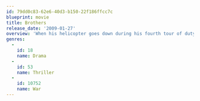 ```yaml
---
id: 79dd0c83-62e6-40d3-b150-22f186ffcc7c
blueprint: movie
title: Brothers
release_date: '2009-01-27'
overview: 'When his helicopter goes down during his fourth tour of duty in Afghanistan, Marine Sam Cahill is presumed dead. Back home, brother Tommy  steps in to look over Sam’s wife, Grace, and two children. Sam’s surprise homecoming triggers domestic mayhem.'
genres:
  -
    id: 18
    name: Drama
  -
    id: 53
    name: Thriller
  -
    id: 10752
    name: War
---
```

